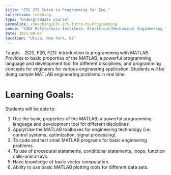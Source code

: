 ```yaml
---
title: "ETC 275 Intro to Programming for Eng."
collection: teaching
type: "Undergraduate course"
permalink: /teaching/ETC-275-Intro-to-Programming
venue: "SUNY Polytechnic Institute, Electrical/Mechanical Engineering Technology"
date: 2021-09-03
location: "Utica, New York, US"
---
```

Taught - (S20, F20, F21): Introduction to programming with MATLAB. Provides to basic properties of the MATLAB, a powerful programming language and development tool for different disciplines, and programming concepts for engineers for various engineering application. Students will be doing sample MATLAB engineering problems in real time. 

Learning Goals:
======
Students will be able to:
1. Use the basic properties of the MATLAB, a powerful programming language and development tool for different disciplines.
2. Apply/Use the MATLAB toolboxes for engineering technology (i.e. control systems, optimization, signal processing).
3. To code and test small MATLAB programs for basic engineering problems.
4. To use of procedural statements, conditional statements, loops, function calls–and arrays.
5. Have knowledge of basic vector computation.
6. Ability to use basic MATLAB plotting tools for different data sets.